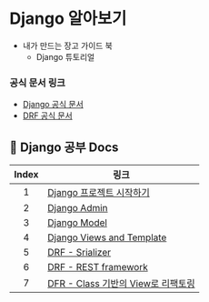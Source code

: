 # Django 알아보기

* 내가 만드는 장고 가이드 북
    * Django 튜토리얼

### 공식 문서 링크
* [Django 공식 문서](https://docs.djangoproject.com/ko/4.2/)
* [DRF 공식 문서](https://www.django-rest-framework.org/)

## 📒 Django 공부 Docs
| Index | 링크 |
|:---:|---|
| 1 | [Django 프로젝트 시작하기](https://evening-november-9ec.notion.site/Django-fe19a9d0c3d0472eba52cf801ac3b611) |
| 2 | [Django Admin](https://evening-november-9ec.notion.site/Django-Admin-5cca3d0304be496b89c358a57d0c1986) |
| 3 | [Django Model](https://evening-november-9ec.notion.site/Django-Model-Django-Shell-2f7f055b5b6e43ab87645d2d493a4abb) | 
| 4 | [Django Views and Template](https://evening-november-9ec.notion.site/View-Templates-2d823dbda7b4402884f66e6496096f0d) |
| 5 | [DRF - Srializer](https://evening-november-9ec.notion.site/DRF-Serializer-cccf9619490c4414bcfafcc7f8bc38b1)|
| 6 | [DRF - REST framework](https://evening-november-9ec.notion.site/DRF-Django-REST-Framework-f6a4a1820e414afaab11eb03b0254e27) |
| 7 | [DFR - Class 기반의 View로 리팩토링](https://evening-november-9ec.notion.site/DRF-Class-Views-Feat-Mixin-Generics-953d27a14c084353b60f4ac7ad3db62b) |